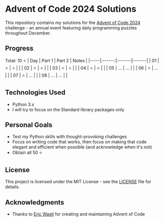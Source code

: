 # Advent of Code 2024 Solutions

This repository contains my solutions for the [Advent of Code 2024](https://adventofcode.com/2024) challenge - an annual event featuring daily programming puzzles throughout December.

## Progress
Total: 10 ⭐ 
| Day | Part 1 | Part 2 | Notes |
|-----|:------:|:------:|-------|
| 01  |   ⭐   |   ⭐   |       |
| 02  |   ⭐   |   ⭐   |       |
| 03  |   ⭐   |   ⭐   |       |
| 04  |   ⭐   |   ⭐   |       |
| 05  |   ...  |   ...   |       |
| 06  |   ⭐   |   ...   |       |
| 07  |   ⭐   |   ...   |       |
| 08  |   ...  |   ...   |       |

## Technologies Used

- Python 3.x
- I will try to focus on the Standard library packages only

## Personal Goals
- Test my Python skills with thought-provoking challenges
- Focus on writing code that works, then focus on making that code elegant and efficient when possible (and acknowledge when it's not)
- Obtain all 50 ⭐

## License

This project is licensed under the MIT License - see the [LICENSE](LICENSE) file for details.

## Acknowledgments

- Thanks to [Eric Wastl](http://was.tl/) for creating and maintaining Advent of Code
